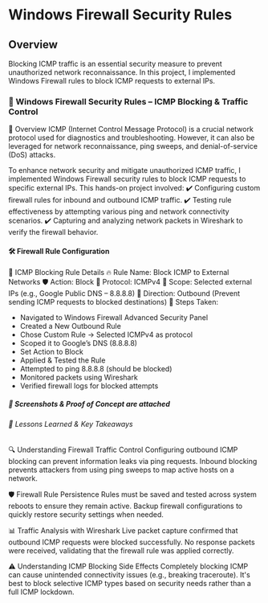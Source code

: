 # Windows Firewall Security Rules

## Overview
Blocking ICMP traffic is an essential security measure to prevent unauthorized network reconnaissance. In this project, I implemented Windows Firewall rules to block ICMP requests to external IPs.

### 🔐 Windows Firewall Security Rules – ICMP Blocking & Traffic Control
📌 Overview
ICMP (Internet Control Message Protocol) is a crucial network protocol used for diagnostics and troubleshooting. However, it can also be leveraged for network reconnaissance, ping sweeps, and denial-of-service (DoS) attacks.

To enhance network security and mitigate unauthorized ICMP traffic, I implemented Windows Firewall security rules to block ICMP requests to specific external IPs. This hands-on project involved:
✔️ Configuring custom firewall rules for inbound and outbound ICMP traffic.
✔️ Testing rule effectiveness by attempting various ping and network connectivity scenarios.
✔️ Capturing and analyzing network packets in Wireshark to verify the firewall behavior.

#### 🛠 Firewall Rule Configuration
🔹 ICMP Blocking Rule Details
🔥 Rule Name: Block ICMP to External Networks
🛡 Action: Block
📡 Protocol: ICMPv4
🎯 Scope: Selected external IPs (e.g., Google Public DNS – 8.8.8.8)
📌 Direction: Outbound (Prevent sending ICMP requests to blocked destinations)
🔹 Steps Taken:
* Navigated to Windows Firewall Advanced Security Panel
* Created a New Outbound Rule
* Chose Custom Rule → Selected ICMPv4 as protocol
* Scoped it to Google’s DNS (8.8.8.8)
* Set Action to Block
* Applied & Tested the Rule
* Attempted to ping 8.8.8.8 (should be blocked)
* Monitored packets using Wireshark
* Verified firewall logs for blocked attempts

##### 📸 Screenshots & Proof of Concept are attached


###### 📝 Lessons Learned & Key Takeaways
🔍 Understanding Firewall Traffic Control
Configuring outbound ICMP blocking can prevent information leaks via ping requests.
Inbound blocking prevents attackers from using ping sweeps to map active hosts on a network.

🛡 Firewall Rule Persistence
Rules must be saved and tested across system reboots to ensure they remain active.
Backup firewall configurations to quickly restore security settings when needed.

📊 Traffic Analysis with Wireshark
Live packet capture confirmed that outbound ICMP requests were blocked successfully.
No response packets were received, validating that the firewall rule was applied correctly.

⚠️ Understanding ICMP Blocking Side Effects
Completely blocking ICMP can cause unintended connectivity issues (e.g., breaking traceroute).
It's best to block selective ICMP types based on security needs rather than a full ICMP lockdown.
